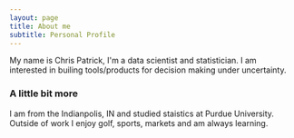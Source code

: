 ```yaml
---
layout: page
title: About me
subtitle: Personal Profile
---
```


My name is Chris Patrick, I'm a data scientist and statistician. I am interested in builing tools/products for decision making under uncertainty. 

### A little bit more

I am from the Indianpolis, IN and studied staistics at Purdue University. Outside of work I enjoy golf, sports, markets and am always learning.